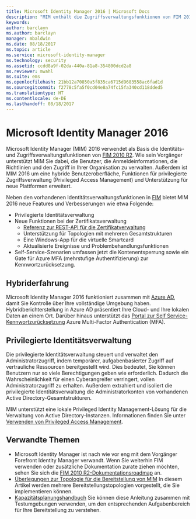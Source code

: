 ```yaml
---
title: Microsoft Identity Manager 2016 | Microsoft Docs
description: "MIM enthält die Zugriffsverwaltungsfunktionen von FIM 2010 und unterstützt Sie dabei, Benutzer, Anmeldeinformationen, Richtlinien und Zugriffe in Ihrer Organisation zu verwalten."
keywords: 
author: barclayn
ms.author: barclayn
manager: mbaldwin
ms.date: 08/18/2017
ms.topic: article
ms.service: microsoft-identity-manager
ms.technology: security
ms.assetid: ccdd8a9f-02da-440a-81a8-354800dcd2a8
ms.reviewer: mwahl
ms.suite: ems
ms.openlocfilehash: 21bb12a70850a5f835ca6715d9683558ac6fad1d
ms.sourcegitcommit: f2778c5fa5f0cd04e8a74fc15fa340cd118dded5
ms.translationtype: HT
ms.contentlocale: de-DE
ms.lasthandoff: 08/18/2017
---
```

# <a name="microsoft-identity-manager-2016"></a>Microsoft Identity Manager 2016

Microsoft Identity Manager (MIM) 2016 verwendet als Basis die Identitäts- und Zugriffsverwaltungsfunktionen von [FIM 2010 R2](https://technet.microsoft.com/library/jj133885.aspx). Wie sein Vorgänger unterstützt MIM Sie dabei, die Benutzer, die Anmeldeinformationen, die Richtlinien und den Zugriff in Ihrer Organisation zu verwalten.  Außerdem ist MIM 2016 um eine hybride Benutzeroberfläche, Funktionen für privilegierte Zugriffsverwaltung (Privileged Access Management) und Unterstützung für neue Plattformen erweitert.

Neben den vorhandenen Identitätsverwaltungsfunktionen in [FIM](https://technet.microsoft.com/library/jj133868) bietet MIM 2016 neue Features und Verbesserungen wie etwa Folgende:

- Privilegierte Identitätsverwaltung
- Neue Funktionen bei der Zertifikatsverwaltung
  - [Referenz zur REST-API für die Zertifikatverwaltung](./reference/certificate-management-rest-api-reference.md)
  - Unterstützung für Topologien mit mehreren Gesamtstrukturen
  - Eine Windows-App für die virtuelle Smartcard
  - Aktualisierte Ereignisse und Problembehandlungsfunktionen 
- Self-Service-Szenarien umfassen jetzt die Kontenentsperrung sowie ein Gate für Azure MFA (mehrstufige Authentifizierung) zur Kennwortzurücksetzung.

## <a name="hybrid-experience"></a>Hybriderfahrung

Microsoft Identity Manager 2016 funktioniert zusammen mit [Azure AD](https://docs.microsoft.com/azure/active-directory/active-directory-whatis), damit Sie Kontrolle über Ihre vollständige Umgebung haben. Hybridberichterstellung in Azure AD präsentiert Ihre Cloud- und Ihre lokalen Daten an einem Ort. Darüber hinaus unterstützt das [Portal zur Self Service-Kennwortzurücksetzung](working-with-self-service-password-reset.md) Azure Multi-Factor Authentication (MFA).

## <a name="privileged-identity-management"></a>Privilegierte Identitätsverwaltung

Die privilegierte Identitätsverwaltung steuert und verwaltet den Administratorzugriff, indem temporärer, aufgabenbasierter Zugriff auf vertrauliche Ressourcen bereitgestellt wird. Dies bedeutet, Sie können Benutzern nur so viele Berechtigungen geben wie erforderlich. Dadurch die Wahrscheinlichkeit für einen Cyberangreifer verringert, vollen Administratorzugriff zu erhalten. Außerdem extrahiert und isoliert die privilegierte Identitätsverwaltung die Administratorkonten von vorhandenen Active Directory-Gesamtstrukturen.

MIM unterstützt eine lokale Privileged Identity Management-Lösung für die Verwaltung von Active Directory-Instanzen. Informationen finden Sie unter [Verwenden von Privileged Access Management](./pam/privileged-identity-management-for-active-directory-domain-services.md).

## <a name="related-topics"></a>Verwandte Themen

- Microsoft Identity Manager ist nach wie vor eng mit dem Vorgänger Forefront Identity Manager verwandt. Wenn Sie weiterhin FIM verwenden oder zusätzliche Dokumentation zurate ziehen möchten, sehen Sie sich die [FIM 2010 R2-Dokumentationsroadmap](https://technet.microsoft.com/library/jj133885.aspx) an.
- [Überlegungen zur Topologie für die Bereitstellung von MIM](topology-considerations.md) In diesem Artikel werden mehrere Bereitstellungstopologien vorgestellt, die Sie implementieren können.
- [Kapazitätsplanungshandbuch](capacity-planning-guide.md) Sie können diese Anleitung zusammen mit Testumgebungen verwenden, um den entsprechenden Aufgabenbereich für Ihre Bereitstellung zu verstehen.